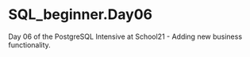 # SQL_beginner.Day06
Day 06 of the PostgreSQL Intensive at School21 - Adding new business functionality.
